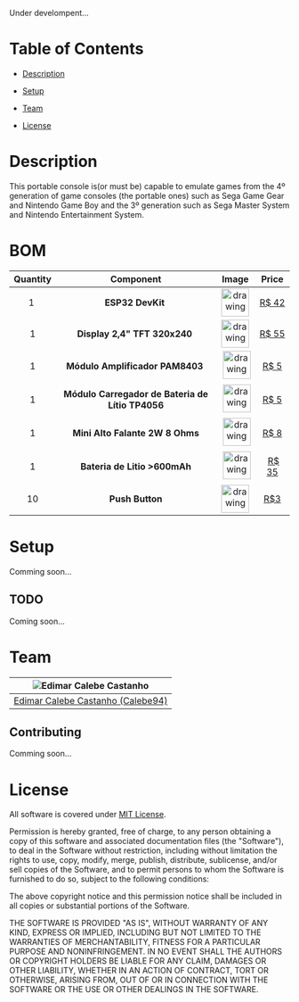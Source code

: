 Under develompent... 

# Table of Contents

* [Description](#description)

* [Setup](#setup)

* [Team](#team)

* [License](#license)

# Description

This portable console is(or must be) capable to emulate games from the 4º generation of game consoles (the portable ones) such as Sega Game Gear and Nintendo Game Boy and the 3º generation such as Sega Master System and Nintendo Entertainment System.

# BOM

| Quantity | Component | Image | Price |
|:---:|:---:|:---:|:---:|
| 1  | **ESP32 DevKit** | <img src="https://user-images.githubusercontent.com/9260214/28747595-19a41090-7471-11e7-826c-42c28ea7ae6e.jpeg" alt="drawing" width="50px"/> | [R$ 42](https://produto.mercadolivre.com.br/MLB-984073556-esp32-modulo-wifi-bluetooth-dual-core-_JM) |
| 1 | **Display 2,4" TFT 320x240** | <img src="https://cdn.instructables.com/F6K/HE7N/HV9FW89M/F6KHE7NHV9FW89M.MEDIUM.jpg" alt="drawing" width="50px"/> | [R$ 55](https://produto.mercadolivre.com.br/MLB-938123113-display-lcd-24-tft-320x240-true-color-com-sdcard-_JM) |
| 1 | **Módulo Amplificador PAM8403** | <img src="http://img.dxcdn.com/productimages/sku_347324_1.jpg" alt="drawing" width="50px"/> | [R$ 5](https://produto.mercadolivre.com.br/MLB-1043419825-modulo-amplificador-som-estereo-2ch-3w3w-pam8403-arduino-_JM) |
| 1 | **Módulo Carregador de Bateria de Lítio TP4056** | <img src="https://encrypted-tbn0.gstatic.com/images?q=tbn:ANd9GcQA92OUxTKaQUOB_EKJUX6VIEH7u0vOoNI_9zUhEZbgWjft_AOv6A" alt="drawing" width="50px"/> | [R$ 5](https://produto.mercadolivre.com.br/MLB-891587521-tp4056-mini-usb-carregador-bateria-litio-1a-5v-lithium-_JM) |
| 1 | **Mini Alto Falante 2W 8 Ohms** | <img src="https://http2.mlstatic.com/D_NQ_NP_364815-MLB25313344771_012017-F.jpg" alt="drawing" width="50px"/> | [R$ 8](https://produto.mercadolivre.com.br/MLB-833938086-mini-alto-falante-28mm-2-wats-rms-8-ohms-eletrnicaarduino-_JM) |
| 1 | **Bateria de Litio >600mAh** | <img src="https://images-na.ssl-images-amazon.com/images/I/51MwOUWv5jL._SY355_.jpg" alt="drawing" width="50px"/> |  [R$ 35](https://produto.mercadolivre.com.br/MLB-1005574636-bateria-37v-400mah-litio-polimero-35038-_JM) |
| 10 | **Push Button** | <img src="https://uploads.filipeflop.com/2017/07/pushbutton3.jpg" alt="drawing" width="50px"/>| [R$3](https://www.filipeflop.com/produto/chave-tactil-push-button-x10-unidades/) |

# Setup

Comming soon...

## TODO

Coming soon...

# Team

| <img src="https://github.com/Calebe94.png?size=200" alt="Edimar Calebe Castanho"> | 
|:---------------------------------------------------------------------------------:|
| [Edimar Calebe Castanho (Calebe94)](https://github.com/Calebe94)                  |

## Contributing

Comming soon...

# License

All software is covered under [MIT License](https://opensource.org/licenses/MIT).

Permission is hereby granted, free of charge, to any person obtaining a copy of this software and associated documentation files (the "Software"), to deal in the Software without restriction, including without limitation the rights to use, copy, modify, merge, publish, distribute, sublicense, and/or sell copies of the Software, and to permit persons to whom the Software is furnished to do so, subject to the following conditions:

The above copyright notice and this permission notice shall be included in all copies or substantial portions of the Software.

THE SOFTWARE IS PROVIDED "AS IS", WITHOUT WARRANTY OF ANY KIND, EXPRESS OR IMPLIED, INCLUDING BUT NOT LIMITED TO THE WARRANTIES OF MERCHANTABILITY, FITNESS FOR A PARTICULAR PURPOSE AND NONINFRINGEMENT. IN NO EVENT SHALL THE AUTHORS OR COPYRIGHT HOLDERS BE LIABLE FOR ANY CLAIM, DAMAGES OR OTHER LIABILITY, WHETHER IN AN ACTION OF CONTRACT, TORT OR OTHERWISE, ARISING FROM, OUT OF OR IN CONNECTION WITH THE SOFTWARE OR THE USE OR OTHER DEALINGS IN THE SOFTWARE.
